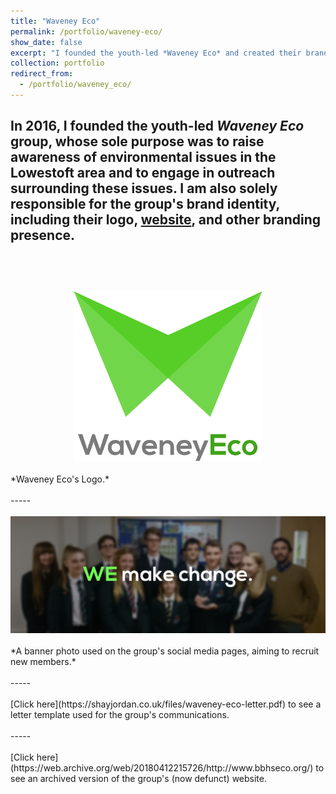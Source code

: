 ```yaml
---
title: "Waveney Eco"
permalink: /portfolio/waveney-eco/
show_date: false
excerpt: "I founded the youth-led *Waveney Eco* and created their brand identity.<br/><br/><img src='/images/Waveney_Eco.png' width='30%' height='30%'>"
collection: portfolio
redirect_from: 
  - /portfolio/waveney_eco/
---
```


In 2016, I founded the youth-led *Waveney Eco* group, whose sole purpose was to raise awareness of environmental issues in the Lowestoft area and to engage in outreach surrounding these issues. I am also solely responsible for the group's brand identity, including their logo, [website](https://web.archive.org/web/20180412215726/http://www.bbhseco.org/), and other branding presence.
<br/>
<br/>
-----
<br/>
<br/>
<center><img src='/images/Waveney_Eco.png' width="60%" height="60%"></center>
<br/>
*Waveney Eco's Logo.*
<br/>
<br/>
-----
<br/>
<br/>
<center><img src='/images/WE_Banner.png'></center>
<br/>
*A banner photo used on the group's social media pages, aiming to recruit new members.*
<br/>
<br/>
-----
<br/>
<br/>
[Click here](https://shayjordan.co.uk/files/waveney-eco-letter.pdf) to see a letter template used for the group's communications.
<br/>
<br/>
-----
<br/>
<br/>
[Click here](https://web.archive.org/web/20180412215726/http://www.bbhseco.org/) to see an archived version of the group's (now defunct) website.
<br/>
<br/>
